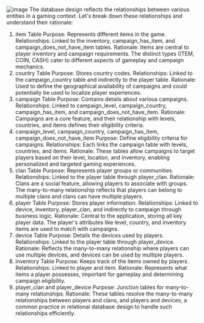 ![image](https://github.com/cristinardd/profile-matcher/assets/70025874/7b0b4acd-24f3-4786-8079-045027f7ede1)
The database design reflects the relationships between various entities in a gaming context. Let's break down these relationships and understand their rationale:

1. item Table
Purpose: Represents different items in the game.
Relationships: Linked to the inventory, campaign_has_item, and campaign_does_not_have_item tables.
Rationale: Items are central to player inventory and campaign requirements. The distinct types (ITEM, COIN, CASH) cater to different aspects of gameplay and campaign mechanics.
2. country Table
Purpose: Stores country codes.
Relationships: Linked to the campaign_country table and indirectly to the player table.
Rationale: Used to define the geographical availability of campaigns and could potentially be used to localize player experiences.
3. campaign Table
Purpose: Contains details about various campaigns.
Relationships: Linked to campaign_level, campaign_country, campaign_has_item, and campaign_does_not_have_item.
Rationale: Campaigns are a core feature, and their relationship with levels, countries, and items defines their eligibility criteria.
4. campaign_level, campaign_country, campaign_has_item, campaign_does_not_have_item
Purpose: Define eligibility criteria for campaigns.
Relationships: Each links the campaign table with levels, countries, and items.
Rationale: These tables allow campaigns to target players based on their level, location, and inventory, enabling personalized and targeted gaming experiences.
5. clan Table
Purpose: Represents player groups or communities.
Relationships: Linked to the player table through player_clan.
Rationale: Clans are a social feature, allowing players to associate with groups. The many-to-many relationship reflects that players can belong to multiple clans and clans can have multiple players.
6. player Table
Purpose: Stores player information.
Relationships: Linked to device, inventory, player_clan, and indirectly to campaign through business logic.
Rationale: Central to the application, storing all key player data. The player's attributes like level, country, and inventory items are used to match with campaigns.
7. device Table
Purpose: Details the devices used by players.
Relationships: Linked to the player table through player_device.
Rationale: Reflects the many-to-many relationship where players can use multiple devices, and devices can be used by multiple players.
8. inventory Table
Purpose: Keeps track of the items owned by players.
Relationships: Linked to player and item.
Rationale: Represents what items a player possesses, important for gameplay and determining campaign eligibility.
9. player_clan and player_device
Purpose: Junction tables for many-to-many relationships.
Rationale: These tables resolve the many-to-many relationships between players and clans, and players and devices, a common practice in relational database design to handle such relationships efficiently.
